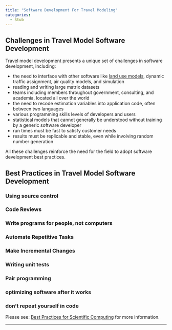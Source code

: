 ```yaml
---
title: "Software Development For Travel Modeling"
categories:
  - Stub
---
```


Challenges in Travel Model Software Development
-----------------------------------------------

Travel model development presents a unique set of challenges in software development, including:

-   the need to interface with other software like [land use models](Land_use_transport_modeling), dynamic traffic assignment, air quality models, and simulation
-   reading and writing large matrix datasets
-   teams including members throughout government, consulting, and academia, located all over the world
-   the need to recode estimation variables into application code, often between two languages
-   various programming skills levels of developers and users
-   statistical models that cannot generally be understood without training by a generic software developer
-   run times must be fast to satisfy customer needs
-   results must be replicable and stable, even while involving random number generation

All these challenges reinforce the need for the field to adopt software development best practices.

Best Practices in Travel Model Software Development
---------------------------------------------------

### Using source control

### Code Reviews

### Write programs for people, not computers

### Automate Repetitive Tasks

### Make Incremental Changes

### Writing unit tests

### Pair programming

### optimizing software after it works

### don’t repeat yourself in code

Please see: [Best Practices for Scientific Computing](http://arxiv.org/pdf/1210.0530v4.pdf) for more information.

------------------------------------------------------------------------

